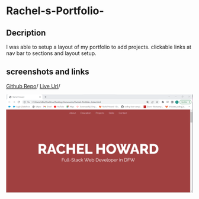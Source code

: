 # Rachel-s-Portfolio-

## Decription

I was able to setup a layout of my portfolio to add projects. clickable links at nav bar to sections and layout setup.

## screenshots and links

[Github Repo](https://github.com/Rdhoward13/Rachels-Portfolio-)/
[Live Url](https://rdhoward13.github.io/Rachels-Portfolio-/)/

<img src = "./assets/screenshot.png" />
